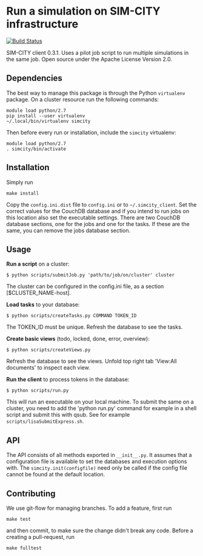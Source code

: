 # Run a simulation on SIM-CITY infrastructure

[![Build Status](https://travis-ci.org/NLeSC/sim-city-client.svg?branch=master)](https://travis-ci.org/NLeSC/sim-city-client)

SIM-CITY client 0.3.1. Uses a pilot job script to run multiple simulations in the same job. Open source under the Apache License Version 2.0.

## Dependencies

The best way to manage this package is through the Python `virtualenv` package. On a cluster resource run the following commands:

    module load python/2.7
    pip install --user virtualenv
    ~/.local/bin/virtualenv simcity

Then before every run or installation, include the `simcity` virtualenv:

    module load python/2.7
    . simcity/bin/activate

## Installation

Simply run

    make install

Copy the `config.ini.dist` file to `config.ini` or to `~/.simcity_client`. Set the correct values for the CouchDB database and if you intend to run jobs on this location also set the executable settings. There are two CouchDB database sections, one for the jobs and one for the tasks. If these are the same, you can remove the jobs database section.

## Usage

**Run a script** on a cluster:

    $ python scripts/submitJob.py 'path/to/job/on/cluster' cluster

The cluster can be configured in the config.ini file, as a section [$CLUSTER_NAME-host].

**Load tasks** to your database: 

	$ python scripts/createTasks.py COMMAND TOKEN_ID

The TOKEN_ID must be unique. Refresh the database to see the tasks.

**Create basic views** (todo, locked, done, error, overview):

	$ python scripts/createViews.py

Refresh the database to see the views. Unfold top right tab 'View:All documents' to inspect each view.

**Run the client** to process tokens in the database:
   
	$ python scripts/run.py

This will run an executable on your local machine. To submit the same on a cluster, you need to add the 'python run.py' command for example in a shell script and submit this with qsub. See for example `scripts/lisaSubmitExpress.sh`.

## API

The API consists of all methods exported in `__init__.py`. It assumes that a configuration file is available to set the databases and execution options with. The `simcity.init(configfile)` need only be called if the config file cannot be found at the default location.

## Contributing

We use git-flow for managing branches. To add a feature, first run

    make test

and then commit, to make sure the change didn't break any code. Before a creating a pull-request, run

    make fulltest
